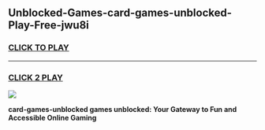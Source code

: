 
## Unblocked-Games-card-games-unblocked-Play-Free-jwu8i
<h3>
<a href="https://premium76.site?title=card-games-unblocked&ref=21A">CLICK TO PLAY</a></h3>
<hr>

<h3>
<a href="https://premium76.site?title=card-games-unblocked&ref=21A">CLICK 2 PLAY</a>
  
</h3>

<a href="https://premium76.site?title=card-games-unblocked&ref=21A"><img src="https://clearcache.store/games.png"></a>


**card-games-unblocked games unblocked: Your Gateway to Fun and Accessible Online Gaming**

